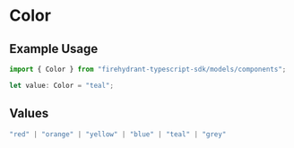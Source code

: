 # Color

## Example Usage

```typescript
import { Color } from "firehydrant-typescript-sdk/models/components";

let value: Color = "teal";
```

## Values

```typescript
"red" | "orange" | "yellow" | "blue" | "teal" | "grey"
```